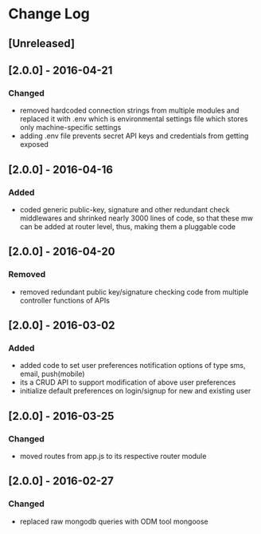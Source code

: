 # Change Log
## [Unreleased]
## [2.0.0] - 2016-04-21
### Changed
- removed hardcoded connection strings from multiple modules and replaced it with .env
which is environmental settings file which stores only machine-specific settings
- adding .env file prevents secret API keys and credentials from getting exposed

## [2.0.0] - 2016-04-16
### Added
- coded generic public-key, signature and other redundant check middlewares and shrinked nearly 3000 lines of code, so that these mw can be added at router level, thus, making them a pluggable code

## [2.0.0] - 2016-04-20
### Removed
- removed redundant public key/signature checking code from multiple controller functions 
of APIs

## [2.0.0] - 2016-03-02
### Added
- added code to set user preferences notification options of type sms, email, push(mobile)
- its a CRUD API to support modification of above user preferences
- initialize default preferences on login/signup for new and existing user

## [2.0.0] - 2016-03-25
### Changed
- moved routes from app.js to its respective router module

## [2.0.0] - 2016-02-27
### Changed
- replaced raw mongodb queries with ODM tool mongoose

